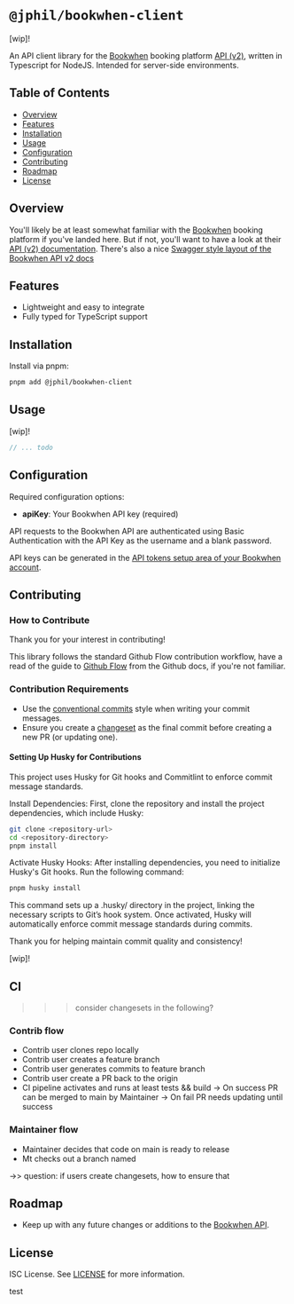 # `@jphil/bookwhen-client`

\[wip\]!

An API client library for the [Bookwhen](www.bookwhen.com) booking platform [API (v2)](https://api.bookwhen.com/v2), written in Typescript for NodeJS. Intended for server-side environments.

## Table of Contents

- [Overview](#overview)
- [Features](#features)
- [Installation](#installation)
- [Usage](#usage)
- [Configuration](#configuration)
- [Contributing](#contributing)
- [Roadmap](#roadmap)
- [License](#license)

## Overview

You'll likely be at least somewhat familiar with the [Bookwhen](www.bookwhen.com) booking platform if you've landed here. But if not, you'll want to have a look at their [API (v2) documentation](https://api.bookwhen.com/v2). There's also a nice [Swagger style layout of the Bookwhen API v2 docs](https://petstore.swagger.io/?url=https://api.bookwhen.com/v2/openapi.yaml)

## Features

- Lightweight and easy to integrate
- Fully typed for TypeScript support

## Installation

Install via pnpm:

```bash
pnpm add @jphil/bookwhen-client
```

## Usage

\[wip\]!

```typescript
// ... todo
```

## Configuration

Required configuration options:

- **apiKey**: Your Bookwhen API key (required)

API requests to the Bookwhen API are authenticated using Basic Authentication with the API Key as the username and a blank password.

API keys can be generated in the [API tokens setup area of your Bookwhen account](https://YOUR-ACCOUNT-NAME.bookwhen.com/settings/api_access_permission_sets).

## Contributing

### How to Contribute

Thank you for your interest in contributing! 

This library follows the standard Github Flow contribution workflow, have a read of the guide to [Github Flow](https://docs.github.com/en/get-started/using-github/github-flow#following-github-flow) from the Github docs, if you're not familiar.

### Contribution Requirements

- Use the [conventional commits](https://www.conventionalcommits.org/en/v1.0.0/) style when writing your commit messages.
- Ensure you create a [changeset](https://github.com/changesets/changesets) as the final commit before creating a new PR (or updating one).

#### Setting Up Husky for Contributions

This project uses Husky for Git hooks and Commitlint to enforce commit message standards.

Install Dependencies: First, clone the repository and install the project dependencies, which include Husky:

```bash
git clone <repository-url>
cd <repository-directory>
pnpm install
```

Activate Husky Hooks: After installing dependencies, you need to initialize Husky's Git hooks. Run the following command:

```bash
pnpm husky install
```

This command sets up a .husky/ directory in the project, linking the necessary scripts to Git’s hook system. Once activated, Husky will automatically enforce commit message standards during commits.

Thank you for helping maintain commit quality and consistency!

\[wip\]!

## CI 

>>> consider changesets in the following?

### Contrib flow

- Contrib user clones repo locally
- Contrib user creates a feature branch
- Contrib user generates commits to feature branch
- Contrib user create a PR back to the origin
- CI pipeline activates and runs at least tests && build
-> On success PR can be merged to main by Maintainer
-> On fail PR needs updating until success


### Maintainer flow

- Maintainer decides that code on main is ready to release
- Mt checks out a branch named 


->> question: if users create changesets, how to ensure that 



## Roadmap

- Keep up with any future changes or additions to the [Bookwhen API](https://api.bookwhen.com/v2).

## License

ISC License. See [LICENSE](LICENSE) for more information.


test